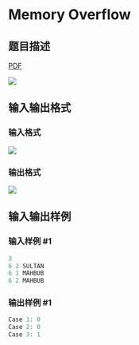 # Memory Overflow

## 题目描述

[problemUrl]: https://uva.onlinejudge.org/index.php?option=com_onlinejudge&Itemid=8&category=441&page=show_problem&problem=4028

[PDF](https://uva.onlinejudge.org/external/125/p12583.pdf)

![](https://cdn.luogu.com.cn/upload/vjudge_pic/UVA12583/8c663b406dc22751821ddc54666c87dddef8f8af.png)

## 输入输出格式

### 输入格式

![](https://cdn.luogu.com.cn/upload/vjudge_pic/UVA12583/6239f3a3895a53a9998a10e7df0e95fc6898d6d7.png)

### 输出格式

![](https://cdn.luogu.com.cn/upload/vjudge_pic/UVA12583/680c929f39eeeec0b286042ca4ec15bdccf87860.png)

## 输入输出样例

### 输入样例 #1

```cpp
3
6 2 SULTAN
6 1 MAHBUB
6 2 MAHBUB
```


### 输出样例 #1

```cpp
Case 1: 0
Case 2: 0
Case 3: 1
```


